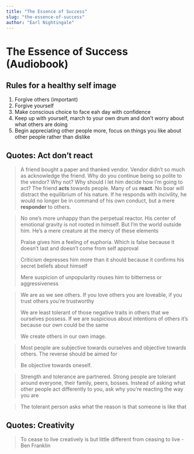 ```yaml
---
title: "The Essence of Success"
slug: "the-essence-of-success"
author: "Earl Nightingale"
---
```


# The Essence of Success (Audiobook)

## Rules for a healthy self image

1. Forgive others (important)
2. Forgive yourself
3. Make conscious choice to face eah day with confidence
4. Keep up with yourself, march to your own drum and don’t worry about what others are doing
5. Begin appreciating other people more, focus on things you like about other people rather than dislike

## Quotes: Act don’t react

> A friend bought a paper and thanked vendor. Vendor didn’t so much as acknowledge the friend.
> Why do you continue being so polite to the vendor?
> Why not? Why should I let him decide how I’m going to act?
> The friend **acts** towards people. Many of us **react**.
> No boar will distract the equilibrium of his nature.
> If he responds with incivility, he would no longer be in command of his own conduct, but a mere **responder** to others.

> No one’s more unhappy than the perpetual reactor. His center of emotional gravity is not rooted in himself. But I’m the world outside him. He’s a mere creature at the mercy of these elements
>
> Praise gives him a feeling of euphoria. Which is false because it doesn’t last and doesn’t come from self approval
>
> Criticism depresses him more than it should because it confirms his secret beliefs about himself
>
> Mere suspicion of unpopularity rouses him to bitterness or aggressiveness

> We are as we see others. If you love others you are loveable, if you trust others you’re trustworthy
>
> We are least tolerant of those negative traits in others that we ourselves possess. If we are suspicious about intentions of others it’s because our own could be the same
>
> We create others in our own image.

> Most people are subjective towards ourselves and objective towards others. The reverse should be aimed for
>
> Be objective towards oneself.

> Strength and tolerance are partnered. Strong people are tolerant around everyone, their family, peers, bosses.
> Instead of asking what other people act differently to you, ask why you’re reacting the way you are

> The tolerant person asks what the reason is that someone is like that

## Quotes: Creativity

> To cease to live creatively is but little different from ceasing to live - Ben Franklin
